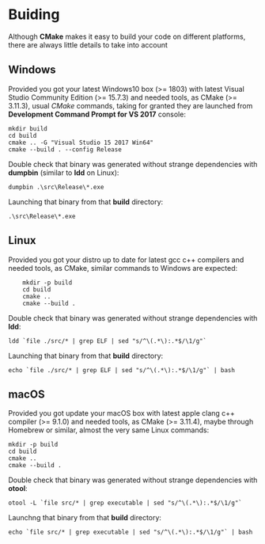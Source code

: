 # Buiding

Although **CMake** makes it easy to build your code on different platforms, there are always little details to take into account

## Windows

Provided you got your latest Windows10 box (>= 1803) with latest Visual Studio Community Edition (>= 15.7.3) and needed tools, as CMake (>= 3.11.3),
usual *CMake* commands, taking for granted they are launched from **Development Command Prompt for VS 2017** console:

	mkdir build
	cd build
	cmake .. -G "Visual Studio 15 2017 Win64"
	cmake --build . --config Release

Double check that binary was generated without strange dependencies with **dumpbin** (similar to **ldd** on Linux):

	dumpbin .\src\Release\*.exe

Launching that binary from that **build** directory:

	.\src\Release\*.exe

## Linux

Provided you got your distro up to date for latest gcc c++ compilers and needed tools, as CMake, similar commands to Windows are expected:

        mkdir -p build
        cd build
        cmake ..
        cmake --build .

Double check that binary was generated without strange dependencies with **ldd**:

	ldd `file ./src/* | grep ELF | sed "s/^\(.*\):.*$/\1/g"`

Launching that binary from that **build** directory:
	
	echo `file ./src/* | grep ELF | sed "s/^\(.*\):.*$/\1/g"` | bash

## macOS

Provided you got update your macOS box with latest apple clang c++ compiler (>= 9.1.0) and needed tools, as CMake (>= 3.11.4), maybe through Homebrew or similar, almost the very same Linux commands:

	mkdir -p build
	cd build
	cmake ..
	cmake --build .

Double check that binary was generated without strange dependencies with **otool**:

	otool -L `file src/* | grep executable | sed "s/^\(.*\):.*$/\1/g"`

Launchng that binary from that **build** directory:

	echo `file src/* | grep executable | sed "s/^\(.*\):.*$/\1/g"` | bash

